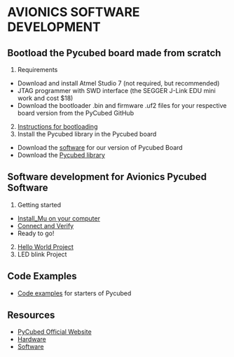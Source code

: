 # AVIONICS SOFTWARE DEVELOPMENT
## Bootload the Pycubed board made from scratch
1. Requirements
  - Download and install Atmel Studio 7 (not required, but recommended)
  - JTAG programmer with SWD interface (the SEGGER J-Link EDU mini work and cost $18)
  - Download the bootloader .bin and firmware .uf2 files for your respective board version from the PyCubed GitHub
2. [Instructions for bootloading](https://pycubed.org/Programming-the-Bootloader-343b47d1ad6f4863b512d6464aa7b84e)
3. Install the Pycubed library in the Pycubed board
  - Download the [software](https://pycubed.org/pycubed-py-b80aabda74284488bfd9b8ef46a0eba2) for our version of Pycubed Board
  - Download the [Pycubed library](https://pycubed.org/pycubed-py-b80aabda74284488bfd9b8ef46a0eba2)
## Software development for Avionics Pycubed Software
1. Getting started
  - [Install_Mu on your computer](https://github.com/cmu-spacecraft-design-build-fly-2023/AVIONICS_SOFTWARE_DEV/blob/main/Install_Mu.md)
  - [Connect and Verify](https://pycubed.org/Connect-Verify-7946bb84cabb42c7ac25f53d2a9f6810)
  - Ready to go!
2. [Hello World Project](https://pycubed.org/HelloWorld-py-787a5acff9264935b024a4e088ec4964)
3. LED blink Project
## Code Examples
- [Code examples](https://pycubed.org/Code-Examples-2f140c2c6c834a4589e5642ee6a34576) for starters of Pycubed
## Resources
- [PyCubed Official Website](https://pycubed.org/)
- [Hardware](https://pycubed.org/Hardware-8921489e5168447d80b9f68fa7856a50)
- [Software](https://pycubed.org/Software-Firmware-4c5671853de648d6adceedceaa088a81)
